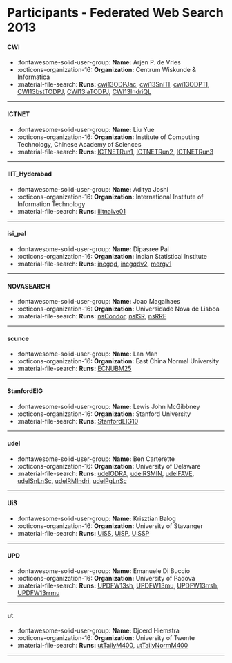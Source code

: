 # Participants - Federated Web Search 2013 

#### CWI
 - :fontawesome-solid-user-group: **Name:** Arjen P. de Vries
 - :octicons-organization-16: **Organization:** Centrum Wiskunde & Informatica
 - :material-file-search: **Runs:** [cwi13ODPJac](./runs.md#cwi13odpjac), [cwi13SniTI](./runs.md#cwi13sniti), [cwi13ODPTI](./runs.md#cwi13odpti), [CWI13bstTODPJ](./runs.md#cwi13bsttodpj), [CWI13iaTODPJ](./runs.md#cwi13iatodpj), [CWI13IndriQL](./runs.md#cwi13indriql)

---
#### ICTNET
 - :fontawesome-solid-user-group: **Name:** Liu Yue
 - :octicons-organization-16: **Organization:** Institute of Computing Technology, Chinese Academy of Sciences
 - :material-file-search: **Runs:** [ICTNETRun1](./runs.md#ictnetrun1), [ICTNETRun2](./runs.md#ictnetrun2), [ICTNETRun3](./runs.md#ictnetrun3)

---
#### IIIT_Hyderabad
 - :fontawesome-solid-user-group: **Name:** Aditya Joshi
 - :octicons-organization-16: **Organization:** International Institute of Information Technology
 - :material-file-search: **Runs:** [iiitnaive01](./runs.md#iiitnaive01)

---
#### isi_pal
 - :fontawesome-solid-user-group: **Name:** Dipasree Pal
 - :octicons-organization-16: **Organization:** Indian Statistical Institute
 - :material-file-search: **Runs:** [incgqd](./runs.md#incgqd), [incgqdv2](./runs.md#incgqdv2), [mergv1](./runs.md#mergv1)

---
#### NOVASEARCH
 - :fontawesome-solid-user-group: **Name:** Joao Magalhaes
 - :octicons-organization-16: **Organization:** Universidade Nova de Lisboa
 - :material-file-search: **Runs:** [nsCondor](./runs.md#nscondor), [nsISR](./runs.md#nsisr), [nsRRF](./runs.md#nsrrf)

---
#### scunce
 - :fontawesome-solid-user-group: **Name:** Lan Man
 - :octicons-organization-16: **Organization:** East China Normal University
 - :material-file-search: **Runs:** [ECNUBM25](./runs.md#ecnubm25)

---
#### StanfordEIG
 - :fontawesome-solid-user-group: **Name:** Lewis John McGibbney
 - :octicons-organization-16: **Organization:** Stanford University 
 - :material-file-search: **Runs:** [StanfordEIG10](./runs.md#stanfordeig10)

---
#### udel
 - :fontawesome-solid-user-group: **Name:** Ben Carterette
 - :octicons-organization-16: **Organization:** University of Delaware
 - :material-file-search: **Runs:** [udelODRA](./runs.md#udelodra), [udelRSMIN](./runs.md#udelrsmin), [udelFAVE](./runs.md#udelfave), [udelSnLnSc](./runs.md#udelsnlnsc), [udelRMIndri](./runs.md#udelrmindri), [udelPgLnSc](./runs.md#udelpglnsc)

---
#### UiS
 - :fontawesome-solid-user-group: **Name:** Krisztian Balog
 - :octicons-organization-16: **Organization:** University of Stavanger
 - :material-file-search: **Runs:** [UiSS](./runs.md#uiss), [UiSP](./runs.md#uisp), [UiSSP](./runs.md#uissp)

---
#### UPD
 - :fontawesome-solid-user-group: **Name:** Emanuele Di Buccio
 - :octicons-organization-16: **Organization:** University of Padova
 - :material-file-search: **Runs:** [UPDFW13sh](./runs.md#updfw13sh), [UPDFW13mu](./runs.md#updfw13mu), [UPDFW13rrsh](./runs.md#updfw13rrsh), [UPDFW13rrmu](./runs.md#updfw13rrmu)

---
#### ut
 - :fontawesome-solid-user-group: **Name:** Djoerd Hiemstra
 - :octicons-organization-16: **Organization:** University of Twente
 - :material-file-search: **Runs:** [utTailyM400](./runs.md#uttailym400), [utTailyNormM400](./runs.md#uttailynormm400)

---
